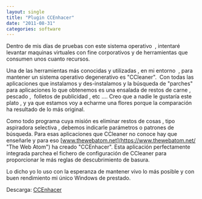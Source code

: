 ```yaml
---
layout: single
title: "Plugin CCEnhacer"
date: "2011-08-31"
categories: software
---
```


Dentro de mis días de pruebas con este sistema operativo  , intentaré levantar maquinas virtuales con fine corporativos y de herramientas que consumen unos cuanto recursos.

Una de las herramientas más conocidas y utilizadas , en mi entorno  , para mantener un sistema operativo degenerativo es "CCleaner".  Con todas las aplicaciones que instalamos y des-instalamos y la búsqueda de "parches" para aplicaciones lo que obtenemos es una ensalada de restos de carne , pescado ,  folletos de publicidad , etc .... Creo que a nadie le gustaría este plato , y ya que estamos voy a echarme una flores porque la comparación ha resultado de lo más original.

Como todo programa cuya misión es eliminar restos de cosas , tipo aspiradora selectiva , debemos indicarle parámetros o patrones de búsqueda. Para esas aplicaciones que CCleaner no conoce hay que enseñarle y para eso [www.thewebatom.net](https://www.thewebatom.net/ "The Web Atom") ha creado "CCEnhacer". Esta aplicación perfectamente integrada parchea el fichero de configuración de CCleaner para proporcionar le más reglas de descubrimiento de basura.

Lo dicho yo lo uso con la esperanza de mantener vivo lo más posible y con buen rendimiento mi único Windows de prestado.

Descarga: [CCEnhacer](https://singularlabs.com/software/ccenhancer/download/ "ccenhancer")
